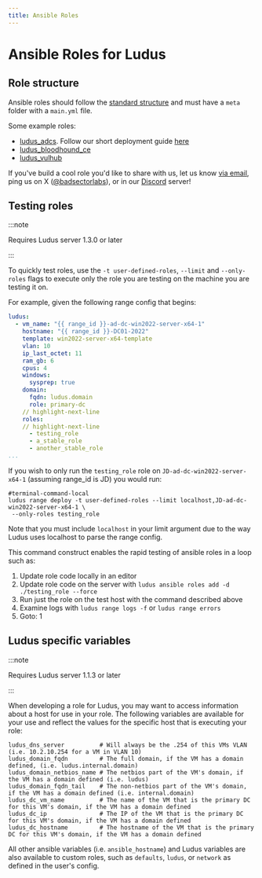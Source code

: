 ```yaml
---
title: Ansible Roles
---
```


# Ansible Roles for Ludus

## Role structure

Ansible roles should follow the [standard structure](https://docs.ansible.com/ansible/latest/playbook_guide/playbooks_reuse_roles.html#role-directory-structure) and must have a `meta` folder with a `main.yml` file.

Some example roles:

- [ludus_adcs](https://github.com/badsectorlabs/ludus_adcs). Follow our short deployment guide [here](../environment-guides/adcs)
- [ludus_bloodhound_ce](https://github.com/badsectorlabs/ludus_bloudhound_ce)
- [ludus_vulhub](https://github.com/badsectorlabs/ludus_vulhub)

If you've build a cool role you'd like to share with us, let us know [via email](mailto:info@badsectorlabs.com), ping us on X ([@badsectorlabs](https://twitter.com/badsectorlabs)), or in our [Discord](https://discord.gg/HryzhdUSYT) server!

## Testing roles

:::note

Requires Ludus server 1.3.0 or later

:::

To quickly test roles, use the `-t user-defined-roles`, `--limit` and `--only-roles` flags to execute only the role you are testing on the machine you are testing it on.

For example, given the following range config that begins:

```yaml
ludus:
  - vm_name: "{{ range_id }}-ad-dc-win2022-server-x64-1"
    hostname: "{{ range_id }}-DC01-2022"
    template: win2022-server-x64-template
    vlan: 10
    ip_last_octet: 11
    ram_gb: 6
    cpus: 4
    windows:
      sysprep: true
    domain:
      fqdn: ludus.domain
      role: primary-dc
    // highlight-next-line
    roles:
    // highlight-next-line
      - testing_role
      - a_stable_role
      - another_stable_role
...
```

If you wish to only run the `testing_role` role on `JD-ad-dc-win2022-server-x64-1` (assuming range_id is JD) you would run:

```shell-session
#terminal-command-local
ludus range deploy -t user-defined-roles --limit localhost,JD-ad-dc-win2022-server-x64-1 \
 --only-roles testing_role
```

Note that you must include `localhost` in your limit argument due to the way Ludus uses localhost to parse the range config.

This command construct enables the rapid testing of ansible roles in a loop such as:

1. Update role code locally in an editor
2. Update role code on the server with `ludus ansible roles add -d ./testing_role --force`
3. Run just the role on the test host with the command described above
4. Examine logs with `ludus range logs -f` or `ludus range errors`
5. Goto: 1

## Ludus specific variables

:::note

Requires Ludus server 1.1.3 or later

:::

When developing a role for Ludus, you may want to access information about a host for use in your role.
The following variables are available for your use and reflect the values for the specific host that is executing your role:

```
ludus_dns_server          # Will always be the .254 of this VMs VLAN (i.e. 10.2.10.254 for a VM in VLAN 10)
ludus_domain_fqdn         # The full domain, if the VM has a domain defined, (i.e. ludus.internal.domain)
ludus_domain_netbios_name # The netbios part of the VM's domain, if the VM has a domain defined (i.e. ludus)
ludus_domain_fqdn_tail    # The non-netbios part of the VM's domain, if the VM has a domain defined (i.e. internal.domain)
ludus_dc_vm_name          # The name of the VM that is the primary DC for this VM's domain, if the VM has a domain defined
ludus_dc_ip               # The IP of the VM that is the primary DC for this VM's domain, if the VM has a domain defined
ludus_dc_hostname         # The hostname of the VM that is the primary DC for this VM's domain, if the VM has a domain defined
```

All other ansible variables (i.e. `ansible_hostname`) and Ludus variables are also available to custom roles, such as `defaults`, `ludus`, or `network` as defined in the user's config.

